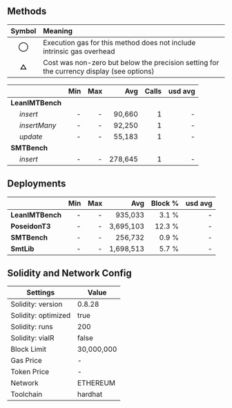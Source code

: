 ## Methods

| **Symbol** | **Meaning**                                                                              |
| :--------: | :--------------------------------------------------------------------------------------- |
|   **◯**    | Execution gas for this method does not include intrinsic gas overhead                    |
|   **△**    | Cost was non-zero but below the precision setting for the currency display (see options) |

|                     | Min | Max |     Avg | Calls | usd avg |
| :------------------ | --: | --: | ------: | ----: | ------: |
| **LeanIMTBench**    |     |     |         |       |         |
|        *insert*     |   - |   - |  90,660 |     1 |       - |
|        *insertMany* |   - |   - |  92,250 |     1 |       - |
|        *update*     |   - |   - |  55,183 |     1 |       - |
| **SMTBench**        |     |     |         |       |         |
|        *insert*     |   - |   - | 278,645 |     1 |       - |

## Deployments

|                  | Min | Max |       Avg | Block % | usd avg |
| :--------------- | --: | --: | --------: | ------: | ------: |
| **LeanIMTBench** |   - |   - |   935,033 |   3.1 % |       - |
| **PoseidonT3**   |   - |   - | 3,695,103 |  12.3 % |       - |
| **SMTBench**     |   - |   - |   256,732 |   0.9 % |       - |
| **SmtLib**       |   - |   - | 1,698,513 |   5.7 % |       - |

## Solidity and Network Config

| **Settings**        | **Value**  |
| ------------------- | ---------- |
| Solidity: version   | 0.8.28     |
| Solidity: optimized | true       |
| Solidity: runs      | 200        |
| Solidity: viaIR     | false      |
| Block Limit         | 30,000,000 |
| Gas Price           | -          |
| Token Price         | -          |
| Network             | ETHEREUM   |
| Toolchain           | hardhat    |
